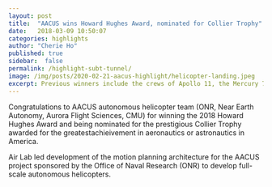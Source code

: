 ```yaml
---
layout: post
title:  "AACUS wins Howard Hughes Award, nominated for Collier Trophy"
date:   2018-03-09 10:50:07
categories: highlights
author: "Cherie Ho"
published: true
sidebar:  false
permalink: /highlight-subt-tunnel/
image: /img/posts/2020-02-21-aacus-highlight/helicopter-landing.jpeg
excerpt: Previous winners include the crews of Apollo 11, the Mercury 7 and Orville Wright. 
---
```

Congratulations to AACUS autonomous helicopter team (ONR, Near Earth Autonomy, Aurora Flight Sciences, CMU) for winning the 2018 Howard Hughes Award and being nominated for the prestigious Collier Trophy awarded for the greatestachieivement in aeronautics or astronautics in America. 

Air Lab led development of the motion planning architecture for the AACUS project sponsored by the Office of Naval Research (ONR) to develop full-scale autonomous helicopters. 